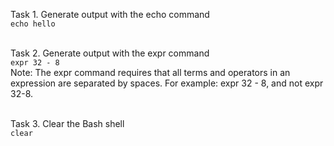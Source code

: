 Task 1. Generate output with the echo command<br>
```echo hello```<br><br>

Task 2. Generate output with the expr command<br>
```expr 32 - 8```<br>
Note: The expr command requires that all terms and operators in an expression are separated by spaces. For example: expr 32 - 8, and not expr 32-8.<br><br>

Task 3. Clear the Bash shell<br>
```clear```

